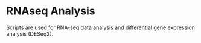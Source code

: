 
# RNAseq Analysis

Scripts are used for RNA-seq data analysis and differential gene expression analysis (DESeq2).
